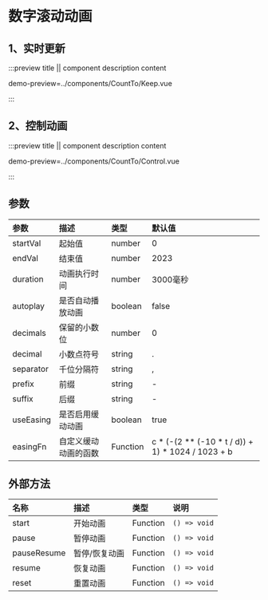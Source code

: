 # 数字滚动动画

## 1、实时更新

:::preview title || component description content

demo-preview=../components/CountTo/Keep.vue

:::

## 2、控制动画

:::preview title || component description content

demo-preview=../components/CountTo/Control.vue

:::

## 参数

| 参数 | 描述 | 类型 | 默认值 |
|:-|:-|:-|:-|
| startVal | 起始值 | number | 0 |
| endVal | 结束值 | number | 2023 |
| duration | 动画执行时间 | number | 3000毫秒 |
| autoplay | 是否自动播放动画 | boolean | false |
| decimals | 保留的小数位 | number | 0 |
| decimal | 小数点符号 | string | . |
| separator | 千位分隔符 | string | , |
| prefix | 前缀 | string | - |
| suffix | 后缀 | string | - |
| useEasing | 是否启用缓动动画 | boolean | true |
| easingFn | 自定义缓动动画的函数 | Function | c * (-(2 ** (-10 * t / d)) + 1) * 1024 / 1023 + b |

## 外部方法

| 名称 | 描述 | 类型 | 说明 |
|:-|:-|:-|:-|
| start | 开始动画 | Function | `() => void` |
| pause | 暂停动画 | Function | `() => void` |
| pauseResume | 暂停/恢复动画 | Function | `() => void` |
| resume | 恢复动画 | Function | `() => void` |
| reset | 重置动画 | Function | `() => void` |
